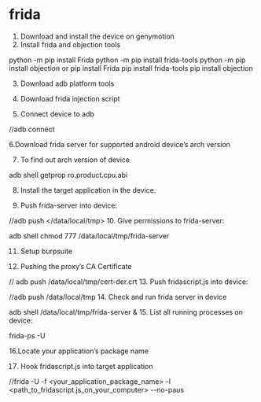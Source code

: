 # frida
1. Download and install the device on genymotion
2. Install frida and objection tools

python -m pip install Frida
python -m pip install frida-tools
python -m pip install objection
or
pip install Frida
pip install frida-tools
pip install objection

3. Download adb platform tools

4. Download frida injection script

5. Connect device to adb

//adb connect <ip of device:port>

  6.Download frida server for supported android device’s arch version

  7. To find out arch version of device

adb shell getprop ro.product.cpu.abi

  8. Install the target application in the device.

  9. Push frida-server into device:

//adb push <path of frida-server folder><space></data/local/tmp>
10. Give permissions to frida-server:

adb shell chmod 777 /data/local/tmp/frida-server

  11. Setup burpsuite

  12. Pushing the proxy’s CA Certificate

// adb push <path to cacert.der> /data/local/tmp/cert-der.crt
13. Push fridascript.js into device:

//adb push <path to fridascript.js folder> /data/local/tmp
14. Check and run frida server in device

adb shell /data/local/tmp/frida-server &
15. List all running processes on device:

frida-ps -U

  
  16.Locate your application’s package name

  17. Hook fridascript.js into target application

//frida -U -f <your_application_package_name> -l <path_to_fridascript.js_on_your_computer> --no-paus

